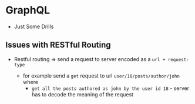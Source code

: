 # GraphQL

- Just Some Drills

## Issues with RESTful Routing

- Restful routing => send a request to server encoded as a `url + request-type`
  
  - for example send a `get` request to url `user/18/posts/author/john` where
    - `get all the posts authored as john by the user id 18` - server has to decode the meaning of the request
